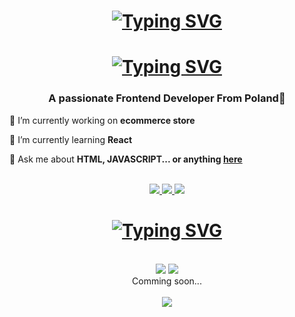 <!-- AUTHOR DAMIAN CZERWINSKY -->

<h1 align="center">
<a href="https://git.io/typing-svg"><img src="https://readme-typing-svg.herokuapp.com?font=Mulish&weight=600&size=30&duration=200&pause=500&color=025EF7&center=true&vCenter=true&random=false&width=500&lines=%F0%9F%91%8B;%E2%8C%A8%EF%B8%8F;%F0%9F%8F%80;%F0%9F%8D%94;%F0%9F%8C%8D;%F0%9F%92%BB;%F0%9F%8F%8B%EF%B8%8F;%F0%9F%92%A4" alt="Typing SVG" /></a>
</h1>

<h1 align="center">
  <!-- Want this effect ? ->| https://readme-typing-svg.herokuapp.com/demo/ |<- try this-->
  <a href="https://git.io/typing-svg"><img src="https://readme-typing-svg.herokuapp.com?font=Mulish&weight=600&size=30&pause=2000&color=025EF7&center=true&vCenter=true&random=false&width=500&lines=Hello+I'm+Damian+Czerwinsky%F0%9F%91%8B;I'm+Frontend+Developer+%F0%9F%9A%80" alt="Typing SVG" /></a></a>
</h1>

<h3 align="center">A passionate Frontend Developer From Poland📍</h3>

<div align="left">
 
 🔭 I’m currently working on **ecommerce store**
 
 🌱 I’m currently learning **React**

💬 Ask me about **HTML, JAVASCRIPT... or anything [here](https://github.com/Damianchii/salesp07/issues)**

 </div>

<br/>
<!-- AUTHOR DAMIAN CZERWINSKY -->
<div align="center"> 
  <a href="mailto:damianczerwinsky@gmail.com">
    <img src="https://img.shields.io/badge/Gmail-333333?style=for-the-badge&logo=gmail&logoColor=red" />
  </a>
  <a href="https://linkedin.com/in/damian-czerwinsky" target="_blank">
    <img src="https://img.shields.io/badge/LinkedIn-0077B5?style=for-the-badge&logo=linkedin&logoColor=white" target="_blank" />
  </a>
  <a href="https://Damianchii.github.io/dist/index" target="_blank">
     <img src="https://img.shields.io/badge/Portfolio-FF5722?style=for-the-badge&logo=todoist&logoColor=white" target="_blank" />
  </a>
</div>

<h1 align="center"><a href="https://git.io/typing-svg"><img src="https://readme-typing-svg.herokuapp.com?font=Mulish&duration=100&pause=1000000000000000&color=F2F704&center=true&vCenter=true&random=false&width=500&lines=%F0%9F%94%A7+Languages+and+Frameworks+%F0%9F%94%A7" alt="Typing SVG" /></a></h1>
<br/>
<div align="center">
    <img src="https://skillicons.dev/icons?i=react,bootstrap,html,css,vscode,github,tailwind,git" />
    <img src="https://skillicons.dev/icons?i=javascript,nextjs" /><br>
 <div align="center"> Comming soon...</div>
  <br/>
    <img src="https://skillicons.dev/icons?i=nodejs,typescript,nextjs,mysql," /><br>
</div>

